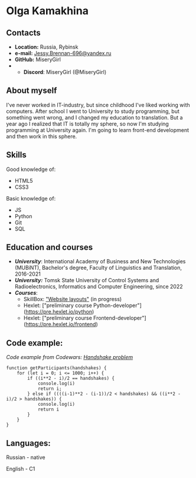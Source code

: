 # Olga Kamakhina

## Contacts

* **Location:** Russia, Rybinsk
* **e-mail:** Jessy.Brennan-696@yandex.ru
* **GitHub:** MiseryGirl
* * **Discord**: MiseryGirl (@MiseryGirl)

## About myself

I've never worked in IT-industry, but since childhood I've liked working with computers. After school I went to University to study programming, but something went wrong, and I changed my education to translation. But a year ago I realized that IT is totally my sphere, so now I'm studying programming at University again. I'm going to learn front-end development and then work in this sphere.

## Skills

Good knowledge of:
* HTML5
* CSS3

Basic knowledge of:
* JS
* Python
* Git
* SQL

## Education and courses
* ***University***: International Academy of Business and New Technologies (MUBiNT), Bachelor's degree, Faculty of Linguistics and Translation, 2016-2021
* ***University:*** Tomsk State University of Control Systems and Radioelectronics, Informatics and Computer Engineering, since 2022
* ***Courses***:
    * SkillBox: ["Website layouts"](https://skillbox.ru/course/weblayout/) (in progress)
    * Hexlet: ["preliminary course Python-developer"] (https://pre.hexlet.io/python)
    * Hexlet: ["preliminary course Frontend-developer"] (https://pre.hexlet.io/frontend)

## Code example:
*Code example from Codewars: [Handshake problem](https://www.codewars.com/kata/5574835e3e404a0bed00001b)*
```
function getParticipants(handshakes) {
    for (let i = 0; i <= 1000; i++) {
        if ((i**2 - i)/2 == handshakes) {
            console.log(i)
            return i;
        } else if ((((i-1)**2 - (i-1))/2 < handshakes) && ((i**2 - i)/2 > handshakes)) {
            console.log(i)
            return i
        }
    }
}
```

## Languages:
Russian - native

English - C1
